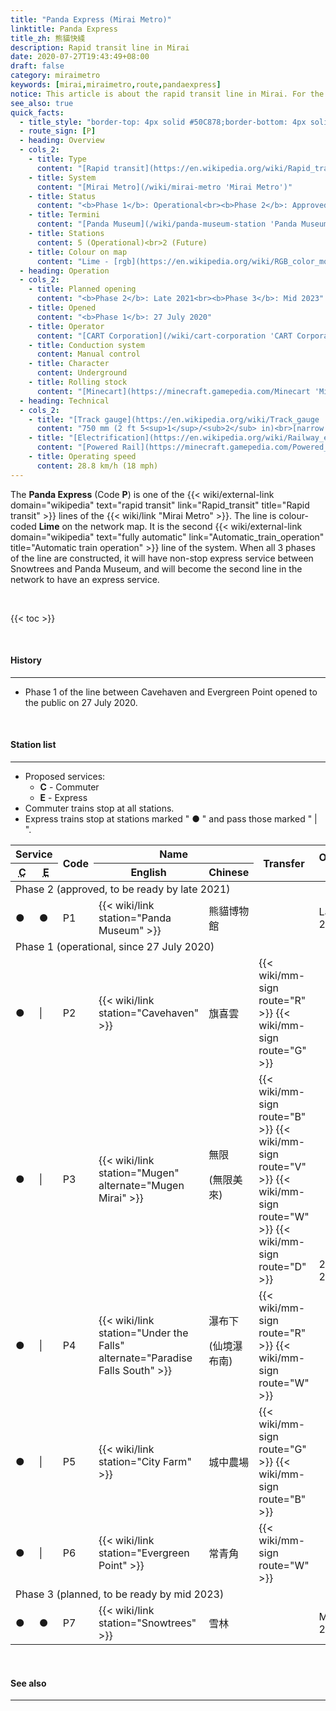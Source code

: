 ```yaml
---
title: "Panda Express (Mirai Metro)"
linktitle: Panda Express
title_zh: 熊貓快綫
description: Rapid transit line in Mirai
date: 2020-07-27T19:43:49+08:00
draft: false
category: miraimetro
keywords: [mirai,miraimetro,route,pandaexpress]
notice: This article is about the rapid transit line in Mirai. For the American fast food restaurant chain, see [Panda Express](https://en.wikipedia.org/wiki/Panda_Express 'Panda Express').
see_also: true
quick_facts:
  - title_style: "border-top: 4px solid #50C878;border-bottom: 4px solid #50C878;padding:2px 0;"
  - route_sign: [P]
  - heading: Overview
  - cols_2:
    - title: Type
      content: "[Rapid transit](https://en.wikipedia.org/wiki/Rapid_transit 'Wikipedia: Rapid transit')"
    - title: System
      content: "[Mirai Metro](/wiki/mirai-metro 'Mirai Metro')"
    - title: Status
      content: "<b>Phase 1</b>: Operational<br><b>Phase 2</b>: Approved<br><b>Phase 3</b>: Planned"
    - title: Termini
      content: "[Panda Museum](/wiki/panda-museum-station 'Panda Museum station')<br>[Evergreen Point](/wiki/outlands-south-station 'Evergreen Point station')"
    - title: Stations
      content: 5 (Operational)<br>2 (Future)
    - title: Colour on map
      content: "Lime - [rgb](https://en.wikipedia.org/wiki/RGB_color_model 'RGB color model')(80,200,120)"
  - heading: Operation
  - cols_2:
    - title: Planned opening
      content: "<b>Phase 2</b>: Late 2021<br><b>Phase 3</b>: Mid 2023"
    - title: Opened
      content: "<b>Phase 1</b>: 27 July 2020"
    - title: Operator
      content: "[CART Corporation](/wiki/cart-corporation 'CART Corporation')"
    - title: Conduction system
      content: Manual control
    - title: Character
      content: Underground
    - title: Rolling stock
      content: "[Minecart](https://minecraft.gamepedia.com/Minecart 'Minecart')<br>(Lime [Concrete](https://minecraft.gamepedia.com/Concrete 'Concrete'))"
  - heading: Technical
  - cols_2:
    - title: "[Track gauge](https://en.wikipedia.org/wiki/Track_gauge 'Wikipedia: Track gauge')"
      content: "750 mm (2 ft ​5<sup>1</sup>/<sub>2</sub> in)<br>[narrow gauge](https://en.wikipedia.org/wiki/Narrow-gauge_railway 'Wikipedia: Narrow-gauge railway')"
    - title: "[Electrification](https://en.wikipedia.org/wiki/Railway_electrification_system 'Wikipedia: Railway electrification system')"
      content: "[Powered Rail](https://minecraft.gamepedia.com/Powered_Rail 'Minecraft Wiki: Powered Rail')"
    - title: Operating speed
      content: 28.8 km/h (18 mph)
---
```


The **Panda Express** (Code **P**) is one of the {{< wiki/external-link domain="wikipedia" text="rapid transit" link="Rapid_transit" title="Rapid transit" >}} lines of the {{< wiki/link "Mirai Metro" >}}. The line is colour-coded **<span class="text-pe">Lime</span>** on the network map. It is the second {{< wiki/external-link domain="wikipedia" text="fully automatic" link="Automatic_train_operation" title="Automatic train operation" >}} line of the system. When all 3 phases of the line are constructed, it will have non-stop express service between Snowtrees and Panda Museum, and will become the second line in the network to have an express service.

<br>

{{< toc >}}

<br>

#### History

---

- Phase 1 of the line between Cavehaven and Evergreen Point opened to the public on 27 July 2020.

<br>

#### Station list

---

- Proposed services:
  - **C** - Commuter
  - **E** - Express
- Commuter trains stop at all stations.
- Express trains stop at stations marked \" ● \" and pass those marked \" \| \".

<div class="table-responsive">
  <table class="table table-sm table-bordered table-800 text-center">
    <thead class="pandaexpress">
      <tr>
        <th colspan="2" class="border-bottom-0">Service</th>
        <th rowspan="2">Code</th>
        <th colspan="2" class="border-bottom-0">Name</th>
        <th rowspan="2">Transfer</th>
        <th rowspan="2">Opening date</th>
        <th rowspan="2"><a href="/wiki/districts-of-mirai" class="text-white">District</a></th>
      </tr>
      <tr>
        <th>
          <abbr title="Commuter">C</abbr>
        </th>
        <th>
          <abbr title="Express">E</abbr>
        </th>
        <th>English</th>
        <th>Chinese</th>
      </tr>
    </thead>
    <tbody>
      <tr>
        <td colspan="8" class="alert-warning font-weight-bold">
          Phase 2 <span class="small font-italic font-weight-bold">(approved, to be ready by late 2021)</span>
        </td>
      </tr>
      <tr>
        <td>●</td>
        <td>●</td>
        <td>
          <span class="station-code station-code-sm station-code-pe rounded-circle">P1</span>
        </td>
        <td class="font-italic">{{< wiki/link station="Panda Museum" >}}</td>
        <td class="font-italic">熊貓博物館</td>
        <td></td>
        <td>Late 2021</td>
        <td>La Mirai</td>
      </tr>
      <tr>
        <td colspan="8" class="alert-success font-weight-bold">
          Phase 1 <span class="small font-italic font-weight-bold">(operational, since 27 July 2020)</span>
        </td>
      </tr>
      <tr>
        <td>●</td>
        <td>|</td>
        <td>
          <span class="station-code station-code-sm station-code-pe rounded-circle">P2</span>
        </td>
        <td>{{< wiki/link station="Cavehaven" >}}</td>
        <td>旗喜雲</td>
        <td>
          {{< wiki/mm-sign route="R" >}}
          {{< wiki/mm-sign route="G" >}}
        </td>
        <td rowspan="5">27 July 2020</td>
        <td>Miraiya Valley</td>
      </tr>
      <tr>
        <td>●</td>
        <td>|</td>
        <td>
          <span class="station-code station-code-sm station-code-pe rounded-circle">P3</span>
        </td>
        <td>{{< wiki/link station="Mugen" alternate="Mugen Mirai" >}}</td>
        <td>無限<p class="small mb-0">(無限美來)</p></td>
        <td>
          {{< wiki/mm-sign route="B" >}}
          {{< wiki/mm-sign route="V" >}}
          {{< wiki/mm-sign route="W" >}}
          {{< wiki/mm-sign route="D" >}}
        </td>
        <td rowspan="3">City Loop</td>
      </tr>
      <tr>
        <td>●</td>
        <td>|</td>
        <td>
          <span class="station-code station-code-sm station-code-pe rounded-circle">P4</span>
        </td>
        <td>{{< wiki/link station="Under the Falls" alternate="Paradise Falls South" >}}</td>
        <td>瀑布下<p class="small mb-0">(仙境瀑布南)</p></td>
        <td>
          {{< wiki/mm-sign route="R" >}}
          {{< wiki/mm-sign route="W" >}}
        </td>
      </tr>
      <tr>
        <td>●</td>
        <td>|</td>
        <td>
          <span class="station-code station-code-sm station-code-pe rounded-circle">P5</span>
        </td>
        <td>{{< wiki/link station="City Farm" >}}</td>
        <td>城中農場</td>
        <td>
          {{< wiki/mm-sign route="G" >}}
          {{< wiki/mm-sign route="B" >}}
        </td>
      </tr>
      <tr>
        <td>●</td>
        <td>|</td>
        <td>
          <span class="station-code station-code-sm station-code-pe rounded-circle">P6</span>
        </td>
        <td>{{< wiki/link station="Evergreen Point" >}}</td>
        <td>常青角</td>
        <td>
          {{< wiki/mm-sign route="W" >}}
        </td>
        <td>Big Snow</td>
      </tr>
      <tr>
        <td colspan="8" class="alert-danger font-weight-bold">
          Phase 3 <span class="small font-italic font-weight-bold">(planned, to be ready by mid 2023)</span>
        </td>
      </tr>
      <tr>
        <td>●</td>
        <td>●</td>
        <td>
          <span class="station-code station-code-sm station-code-pe rounded-circle">P7</span>
        </td>
        <td class="font-italic">{{< wiki/link station="Snowtrees" >}}</td>
        <td class="font-italic">雪林</td>
        <td></td>
        <td>Mid 2023</td>
        <td>Southwest Valley</td>
      </tr>
    </tbody>
  </table>
</div>

<br>

#### See also

---